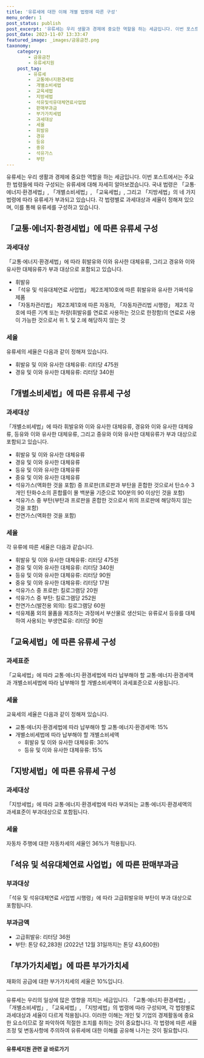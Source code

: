 ```yaml
---
title: '유류세에 대한 이해 개별 법령에 따른 구성'
menu_order: 1
post_status: publish
post_excerpt: '유류세는 우리 생활과 경제에 중요한 역할을 하는 세금입니다. 이번 포스트에서는 주요한 법령들에 따라 구성되는 유류세에 대해 자세히 알아보겠습니다. 국내 법령은  교통 에너지 환경세법 ,  개별소비세법 ,  교육세법 , 그리고  지방세법 의 네 가지 법령에 따라 유류세가 부과되고 있습니다. 각 법령별로 과세대상과 세율이 정해져 있으며, 이를 통해 유류세를 구성하고 있습니다.'
post_date: 2023-11-07 13:33:47
featured_image: _images/금융금전.png
taxonomy:
    category:
        - 금융금전
        - 유류세지원
    post_tag:
        - 유류세
        -  교통에너지환경세법
        -  개별소비세법
        -  교육세법
        -  지방세법
        -  석유및석유대체연료사업법
        -  판매부과금
        -  부가가치세법
        -  과세대상
        -  세율
        -  휘발유
        -  경유
        -  등유
        -  중유
        -  석유가스
        -  부탄
---
```



유류세는 우리 생활과 경제에 중요한 역할을 하는 세금입니다. 이번 포스트에서는 주요한 법령들에 따라 구성되는 유류세에 대해 자세히 알아보겠습니다. 국내 법령은 「교통·에너지·환경세법」, 「개별소비세법」, 「교육세법」, 그리고 「지방세법」의 네 가지 법령에 따라 유류세가 부과되고 있습니다. 각 법령별로 과세대상과 세율이 정해져 있으며, 이를 통해 유류세를 구성하고 있습니다.

## 「교통·에너지·환경세법」에 따른 유류세 구성

### 과세대상

「교통·에너지·환경세법」에 따라 휘발유와 이와 유사한 대체유류, 그리고 경유와 이와 유사한 대체유류가 부과 대상으로 포함되고 있습니다. 

- 휘발유
- 「석유 및 석유대체연료 사업법」 제2조제10호에 따른 휘발유와 유사한 가짜석유제품
- 「자동차관리법」 제2조제1호에 따른 자동차, 「자동차관리법 시행령」 제2조 각 호에 따른 기계 또는 차량(휘발유를 연료로 사용하는 것으로 한정함)의 연료로 사용이 가능한 것으로서 위 1. 및 2.에 해당하지 않는 것

### 세율

유류세의 세율은 다음과 같이 정해져 있습니다.

- 휘발유 및 이와 유사한 대체유류: 리터당 475원
- 경유 및 이와 유사한 대체유류: 리터당 340원

## 「개별소비세법」에 따른 유류세 구성

### 과세대상

「개별소비세법」에 따라 휘발유와 이와 유사한 대체유류, 경유와 이와 유사한 대체유류, 등유와 이와 유사한 대체유류, 그리고 중유와 이와 유사한 대체유류가 부과 대상으로 포함되고 있습니다.

- 휘발유 및 이와 유사한 대체유류
- 경유 및 이와 유사한 대체유류
- 등유 및 이와 유사한 대체유류
- 중유 및 이와 유사한 대체유류
- 석유가스(액화한 것을 포함) 중 프로판(프로판과 부탄을 혼합한 것으로서 탄소수 3개인 탄화수소의 혼합률이 몰 백분율 기준으로 100분의 90 이상인 것을 포함)
- 석유가스 중 부탄(부탄과 프로판을 혼합한 것으로서 위의 프로판에 해당하지 않는 것을 포함)
- 천연가스(액화한 것을 포함)

### 세율

각 유류에 따른 세율은 다음과 같습니다.

- 휘발유 및 이와 유사한 대체유류: 리터당 475원
- 경유 및 이와 유사한 대체유류: 리터당 340원
- 등유 및 이와 유사한 대체유류: 리터당 90원
- 중유 및 이와 유사한 대체유류: 리터당 17원
- 석유가스 중 프로판: 킬로그램당 20원
- 석유가스 중 부탄: 킬로그램당 252원
- 천연가스(발전용 외의): 킬로그램당 60원
- 석유제품 외의 물품을 제조하는 과정에서 부산물로 생산되는 유류로서 등유를 대체하여 사용되는 부생연료유: 리터당 90원

## 「교육세법」에 따른 유류세 구성

### 과세표준

「교육세법」에 따라 교통·에너지·환경세법에 따라 납부해야 할 교통·에너지·환경세액과 개별소비세법에 따라 납부해야 할 개별소비세액이 과세표준으로 사용됩니다.

### 세율

교육세의 세율은 다음과 같이 정해져 있습니다.

- 교통·에너지·환경세법에 따라 납부해야 할 교통·에너지·환경세액: 15%
- 개별소비세법에 따라 납부해야 할 개별소비세액
  - 휘발유 및 이와 유사한 대체유류: 30%
  - 등유 및 이와 유사한 대체유류: 15%

## 「지방세법」에 따른 유류세 구성

### 과세대상

「지방세법」에 따라 교통·에너지·환경세법에 따라 부과되는 교통·에너지·환경세액의 과세표준이 부과대상으로 포함됩니다.

### 세율

자동차 주행에 대한 자동차세의 세율인 36%가 적용됩니다.

## 「석유 및 석유대체연료 사업법」에 따른 판매부과금

### 부과대상

「석유 및 석유대체연료 사업법 시행령」에 따라 고급휘발유와 부탄이 부과 대상으로 포함됩니다.

### 부과금액

- 고급휘발유: 리터당 36원
- 부탄: 톤당 62,283원 (2022년 12월 31일까지는 톤당 43,600원)

## 「부가가치세법」에 따른 부가가치세

재화의 공급에 대한 부가가치세의 세율은 10%입니다.

---

유류세는 우리의 일상에 많은 영향을 끼치는 세금입니다. 「교통·에너지·환경세법」, 「개별소비세법」, 「교육세법」, 「지방세법」의 법령에 따라 구성되며, 각 법령별로 과세대상과 세율이 다르게 적용됩니다. 이러한 이해는 개인 및 기업의 경제활동에 중요한 요소이므로 잘 파악하여 적절한 조치를 취하는 것이 중요합니다. 각 법령에 따른 세율 조정 및 변동사항에 주의하여 유류세에 대한 이해를 공유해 나가는 것이 필요합니다.
<!-- wp:separator -->
<hr class="wp-block-separator has-alpha-channel-opacity"/>
<!-- /wp:separator -->

<!-- wp:group {"backgroundColor":"base","layout":{"type":"constrained"}} -->
<div class="wp-block-group has-base-background-color has-background"><!-- wp:paragraph {"align":"center","fontSize":"medium"} -->
<p class="has-text-align-center has-large-font-size"><strong>유류세지원 관련 글 바로가기</strong></p>
<!-- /wp:paragraph -->


<!-- wp:latest-posts
{"categories":[{"id":14360,"count":19,"description":"","link":"https://uknowlaw.com/category/%ec%9c%a0%eb%a5%98%ec%84%b8%ec%a7%80%ec%9b%90/","name":"유류세지원","slug":"유류세지원","taxonomy":"category","parent":0,"meta":[],"_links":{"self":[{"href":"https://uknowlaw.com/wp-json/wp/v2/categories/14360"}],"collection":[{"href":"https://uknowlaw.com/wp-json/wp/v2/categories"}],"about":[{"href":"https://uknowlaw.com/wp-json/wp/v2/taxonomies/category"}],"wp:post_type":[{"href":"https://uknowlaw.com/wp-json/wp/v2/posts?categories=14360"}],"curies":[{"name":"wp","href":"https://api.w.org/{rel}","templated":true}]}}],"postsToShow":100,"excerptLength":28,"postLayout":"grid","columns":2,"featuredImageAlign":"left","featuredImageSizeSlug":"large","fontSize":"small"} /--></div>
<!-- /wp:group -->